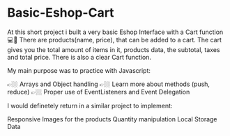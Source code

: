 # Basic-Eshop-Cart
At this short project i built a very basic Eshop Interface with a Cart function 💻🛒
There are products(name, price), that can be added to a cart. The cart gives you the total amount of items in it, products data, the subtotal, taxes and total price. There is also a clear Cart function.

My main purpose was to practice with Javascript:

👉🏼 Arrays and Object handling 
👉🏼 Learn more about methods (push, reduce)
👉🏼 Proper use of EventListeners and Event Delegation

I would definetely return in a similar project to implement: 

Responsive Images for the products
Quantity manipulation
Local Storage Data
